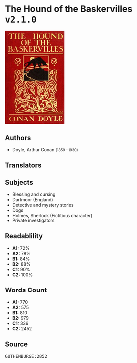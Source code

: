 # The Hound of the Baskervilles <kbd>v2.1.0</kbd>

![](./cover.medium.jpg "")

## Authors


 - Doyle, Arthur Conan <small>(1859 - 1930)</small>

## Translators



## Subjects


 - Blessing and cursing
 - Dartmoor (England)
 - Detective and mystery stories
 - Dogs
 - Holmes, Sherlock (Fictitious character)
 - Private investigators

## Readablility


 - **A1:** 72%
 - **A2:** 78%
 - **B1:** 84%
 - **B2:** 88%
 - **C1:** 90%
 - **C2:** 100%

## Words Count


 - **A1:** 770
 - **A2:** 575
 - **B1:** 810
 - **B2:** 979
 - **C1:** 336
 - **C2:** 2452

## Source


<kbd>GUTHENBURGE:2852</kbd>
